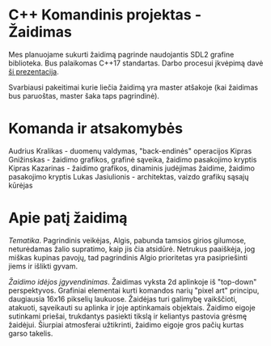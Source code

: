 # C++ Komandinis projektas - Žaidimas

Mes planuojame sukurti žaidimą pagrinde naudojantis SDL2 grafine biblioteka.
Bus palaikomas C++17 standartas.
Darbo procesui įkvėpimą davė [ši prezentacija](https://bigosaur.com/engine.pd).

Svarbiausi pakeitimai kurie liečia žaidimą yra master atšakoje (kai žaidimas bus paruoštas, master šaka taps pagrindinė).

# Komanda ir atsakomybės

Audrius Kralikas - duomenų valdymas, "back-endinės" operacijos
Kipras Gnižinskas - žaidimo grafikos, grafinė sąveika, žaidimo pasakojimo kryptis
Kipras Kazarinas - žaidimo grafikos, dinaminis judėjimas žaidime, žaidimo pasakojimo kryptis
Lukas Jasiulionis - architektas, vaizdo grafikų sąsajų kūrėjas

# Apie patį žaidimą

*Tematika*.
Pagrindinis veikėjas, Algis, pabunda tamsios girios gilumose, neturėdamas žalio supratimo, kaip jis čia atsidūrė. Netrukus paaiškėja, jog miškas kupinas pavojų, tad pagrindinis Algio prioritetas yra pasipriešinti jiems ir išlikti gyvam.

*Žaidimo idėjos įgyvendinimas*.
Žaidimas vyksta 2d aplinkoje iš "top-down" perspektyvos. Grafiniai elementai kurti komandos narių "pixel art" principu, daugiausia 16x16 pikselių laukuose. Žaidėjas turi galimybę vaikščioti, atakuoti, sąveikauti su aplinka ir joje aptinkamais objektais. Žaidimo eigoje sutinkami priešai, trukdantys pasiekti tikslą ir keliantys pastovia grėsmę žaidėjui. Šiurpiai atmosferai užtikrinti, žaidimo eigoje gros pačių kurtas garso takelis.
